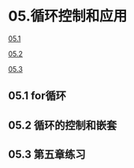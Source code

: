 # 05.循环控制和应用

[05.1](#051-for循环)

[05.2](#052-循环的控制和嵌套)

[05.3](#053-第五章练习)

## 05.1 for循环

## 05.2 循环的控制和嵌套

## 05.3 第五章练习